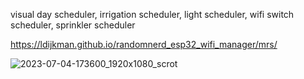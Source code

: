 visual day scheduler, irrigation scheduler, light scheduler, wifi switch scheduler, sprinkler scheduler

https://ldijkman.github.io/randomnerd_esp32_wifi_manager/mrs/


![2023-07-04-173600_1920x1080_scrot](https://github.com/ldijkman/randomnerd_esp32_wifi_manager/assets/45427770/c2831def-4006-4fa7-bdce-b76040043191)

